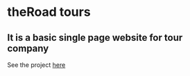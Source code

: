 # theRoad tours

<h2>It is a basic single page website for tour company</h2>
<p>See the project <a href='https://mozanyazar.github.io/theroad-tours/'>here</a></p>

